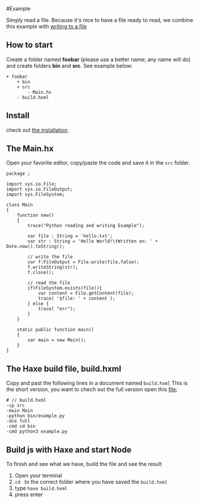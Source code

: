 #Example

Simply read a file.
Because it's nice to have a file ready to read, we combine this example with [writing to a file](../01writing/example.md)

## How to start

Create a folder named **foobar** (please use a better name; any name will do) and create folders **bin** and **src**.
See example below:

```
+ foobar
	+ bin
	+ src
		- Main.hx
	- build.hxml
```


## Install

check out [the installation](installation.md).


## The Main.hx

Open your favorite editor, copy/paste the code and save it in the `src` folder.



```
package ;

import sys.io.File;
import sys.io.FileOutput;
import sys.FileSystem;

class Main
{
	function new()
	{
		trace("Python reading and writing Example");

		var file : String = 'hello.txt';
		var str : String = 'Hello World!\tWritten on: ' + Date.now().toString();

		// write the file
		var f:FileOutput = File.write(file,false);
		f.writeString(str);
		f.close();

		// read the file
		if(FileSystem.exists(file)){
			var content = File.getContent(file);
			trace( '$file: ' + content );
		} else {
			trace( "err");
		}
	}

	static public function main()
	{
		var main = new Main();
	}
}
```


## The Haxe build file, build.hxml

Copy and past the following lines in a document named `build.hxml`
This is the short version, you want to chech out the full version open this [file](/code/build.hxml);

```
# // build.hxml
-cp src
-main Main
-python bin/example.py
-dce full
-cmd cd bin
-cmd python3 example.py
```



## Build js with Haxe and start Node

To finish and see what we have, build the file and see the result

1. Open your terminal
2. `cd ` to the correct folder where you have saved the `build.hxml`
3. type `haxe build.hxml`
4. press enter


